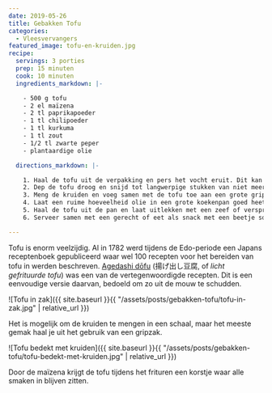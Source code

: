 ```yaml
---
date: 2019-05-26
title: Gebakken Tofu
categories:
  - Vleesvervangers
featured_image: tofu-en-kruiden.jpg
recipe:
  servings: 3 porties
  prep: 15 minuten
  cook: 10 minuten
  ingredients_markdown: |-

    - 500 g tofu
    - 2 el maïzena
    - 2 tl paprikapoeder
    - 1 tl chilipoeder
    - 1 tl kurkuma
    - 1 tl zout
    - 1/2 tl zwarte peper
    - plantaardige olie

  directions_markdown: |-

    1. Haal de tofu uit de verpakking en pers het vocht eruit. Dit kan bijvoorbeeld met een tofupers of gehalveerd tussen twee snijplanken met wat extra gewicht voor 10 à 20 minuten.
    2. Dep de tofu droog en snijd tot langwerpige stukken van niet meer dan 1 cm dik.
    3. Meng de kruiden en voeg samen met de tofu toe aan een grote gripzak. Sluit de gripzak en gooi een paar keer voorzichtig om zodat elk stuk bedekt is.
    4. Laat een ruime hoeveelheid olie in een grote koekenpan goed heet worden en frituur de tofu een paar minuten per kant.
    5. Haal de tofu uit de pan en laat uitlekken met een zeef of verspreid over een paar vellen keukenpapier.
    6. Serveer samen met een gerecht of eet als snack met een beetje sojasaus en wat lente-ui.

---
```


Tofu is enorm veelzijdig. Al in 1782 werd tijdens de Edo-periode een Japans receptenboek gepubliceerd waar wel 100 recepten voor het bereiden van tofu in werden beschreven. [Agedashi dōfu](https://en.wikipedia.org/wiki/Agedashi_d%C5%8Dfu) (揚げ出し豆腐, of _licht gefrituurde tofu_) was een van de vertegenwoordigde recepten. Dit is een eenvoudige versie daarvan, bedoeld om zo uit de mouw te schudden.

![Tofu in zak]({{ site.baseurl }}{{ "/assets/posts/gebakken-tofu/tofu-in-zak.jpg" | relative_url }})

Het is mogelijk om de kruiden te mengen in een schaal, maar het meeste gemak haal je uit het gebruik van een gripzak.

![Tofu bedekt met kruiden]({{ site.baseurl }}{{ "/assets/posts/gebakken-tofu/tofu-bedekt-met-kruiden.jpg" | relative_url }})

Door de maïzena krijgt de tofu tijdens het frituren een korstje waar alle smaken in blijven zitten.
